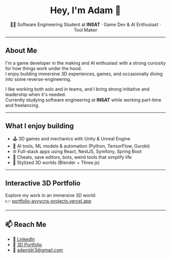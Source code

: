 <h1 align="center">Hey, I'm Adam 👋</h1>

<p align="center">
  🧑‍🎓 Software Engineering Student at <strong>INSAT</strong> · Game Dev & AI Enthusiast · Tool Maker
</p>

---

## About Me

I'm a game developer in the making and AI enthusiast with a strong curiosity for how things work under the hood.  
I enjoy building immersive 3D experiences, games, and occasionally diving into some reverse-engineering.

I like working both solo and in teams, and I bring strong initiative and leadership when it's needed.  
Currently studying software engineering at **INSAT** while working part-time and freelancing.

---

## What I enjoy building

- 🕹️ 3D games and mechanics with Unity & Unreal Engine  
- 🤖 AI tools, ML models & automation (Python, TensorFlow, Gurobi)  
- 🌐 Full-stack apps using React, NestJS, Symfony, Spring Boot  
- 🧰 Cheats, save editors, bots, weird tools that simplify life  
- 🎨 Stylized 3D worlds (Blender + Three.js)

---

## Interactive 3D Portfolio  
Explore my work in an immersive 3D world:  
👉 [portfolio-ayyycns-projects.vercel.app](https://portfolio-ayyycns-projects.vercel.app)


---

## 📫 Reach Me  
- 💼 [LinkedIn](https://www.linkedin.com/in/adam-ladhari)  
- 🧠 [3D Portfolio](https://portfolio-ayyycns-projects.vercel.app)  
- 📨 adamldr3@gmail.com  

